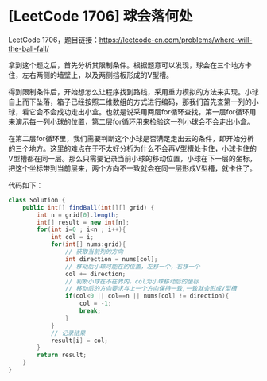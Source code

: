 # [LeetCode 1706] 球会落何处


LeetCode 1706，题目链接：<https://leetcode-cn.com/problems/where-will-the-ball-fall/>

拿到这个题之后，首先分析其限制条件。根据题意可以发现，球会在三个地方卡住，左右两侧的墙壁上，以及两侧挡板形成的V型槽。

得到限制条件后，开始想怎么让程序找到路线，采用重力模拟的方法来实现。小球自上而下坠落，箱子已经按照二维数组的方式进行编码，那我们首先查第一列的小球，看它会不会成功走出小盒。也就是说采用两层for循环查找，第一层for循环用来演示每一列小球的位置，第二层for循环用来检验这一列小球会不会走出小盒。

在第二层for循环里，我们需要判断这个小球是否满足走出去的条件，即开始分析的三个地方。这里的难点在于不太好分析为什么不会再V型槽处卡住，小球卡住的V型槽都在同一层。那么只需要记录当前小球的移动位置，小球在下一层的坐标，把这个坐标带到当前层来，两个方向不一致就会在同一层形成V型槽，就卡住了。

代码如下：

```java
class Solution {
    public int[] findBall(int[][] grid) {
        int n = grid[0].length;
        int[] result = new int[n];
        for(int i=0 ; i<n ; i++){
            int col = i;
            for(int[] nums:grid){
                // 获取当前列的方向
                int direction = nums[col];
                // 移动后小球可能在的位置，左移一个，右移一个
                col += direction;
                // 判断小球在不在界内，col为小球移动后的坐标
                // 移动后的方向要求与上一个方向保持一致,一致就会形成V型槽
                if(col<0 || col==n || nums[col] != direction){
                    col = -1;
                    break;
                }
            }
            // 记录结果
            result[i] = col;
        }
        return result;
    }
}
```

